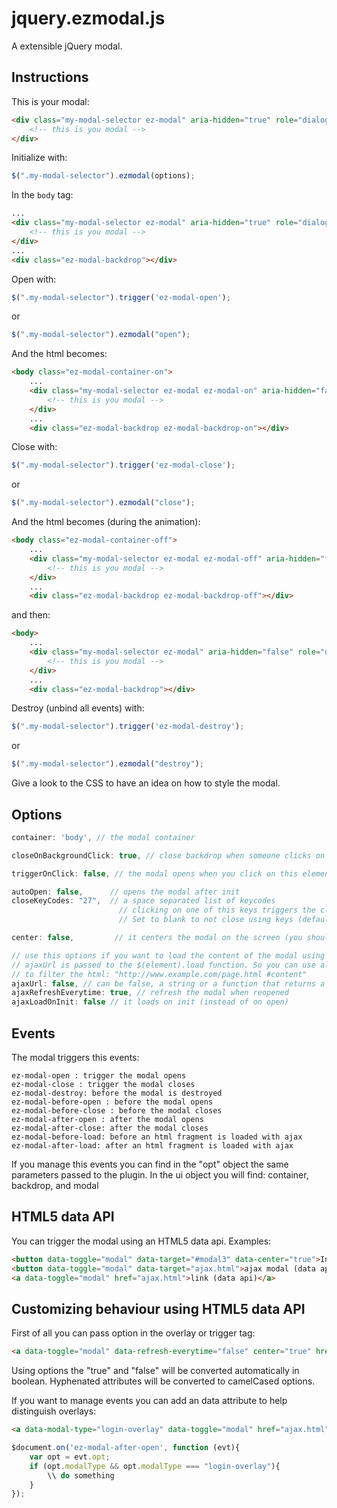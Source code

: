 jquery.ezmodal.js
=================
A extensible jQuery modal.

Instructions
------------
This is your modal:

```html
<div class="my-modal-selector ez-modal" aria-hidden="true" role="dialog">
    <!-- this is you modal -->
</div>
```

Initialize with:

```js
$(".my-modal-selector").ezmodal(options);
```

In the `body` tag:

```html
...
<div class="my-modal-selector ez-modal" aria-hidden="true" role="dialog">
    <!-- this is you modal -->
</div>
...
<div class="ez-modal-backdrop"></div>
```

Open with:

```js
$(".my-modal-selector").trigger('ez-modal-open');
```

or

```js
$(".my-modal-selector").ezmodal("open");
```

And the html becomes:

```html
<body class="ez-modal-container-on">
    ...
    <div class="my-modal-selector ez-modal ez-modal-on" aria-hidden="false" role="dialog">
        <!-- this is you modal -->
    </div>
    ...
    <div class="ez-modal-backdrop ez-modal-backdrop-on"></div>
```

Close with:

```js
$(".my-modal-selector").trigger('ez-modal-close');
```

or

```js
$(".my-modal-selector").ezmodal("close");
```

And the html becomes (during the animation):

```html
<body class="ez-modal-container-off">
    ...
    <div class="my-modal-selector ez-modal ez-modal-off" aria-hidden="false" role="dialog">
        <!-- this is you modal -->
    </div>
    ...
    <div class="ez-modal-backdrop ez-modal-backdrop-off"></div>
```

and then:

```html
<body>
    ...
    <div class="my-modal-selector ez-modal" aria-hidden="false" role="dialog">
        <!-- this is you modal -->
    </div>
    ...
    <div class="ez-modal-backdrop"></div>
```

Destroy (unbind all events) with:

```js
$(".my-modal-selector").trigger('ez-modal-destroy');
```

or

```js
$(".my-modal-selector").ezmodal("destroy");
```

Give a look to the CSS to have an idea on how to style the modal.

Options
-------

```js
container: 'body', // the modal container

closeOnBackgroundClick: true, // close backdrop when someone clicks on the backdrop

triggerOnClick: false, // the modal opens when you click on this element

autoOpen: false,      // opens the modal after init
closeKeyCodes: "27",  // a space separated list of keycodes
                        // clicking on one of this keys triggers the close. 
                        // Set to blank to not close using keys (default esc)

center: false,         // it centers the modal on the screen (you should use css if possible)

// use this options if you want to load the content of the modal using xmlhttprequest
// ajaxUrl is passed to the $(element).load function. So you can use also a selector
// to filter the html: "http://www.example.com/page.html #content"
ajaxUrl: false, // can be false, a string or a function that returns a url
ajaxRefreshEverytime: true, // refresh the modal when reopened
ajaxLoadOnInit: false // it loads on init (instead of on open)
```

Events
------
The modal triggers this events:

```
ez-modal-open : trigger the modal opens
ez-modal-close : trigger the modal closes
ez-modal-destroy: before the modal is destroyed
ez-modal-before-open : before the modal opens
ez-modal-before-close : before the modal closes
ez-modal-after-open : after the modal opens
ez-modal-after-close: after the modal closes
ez-modal-before-load: before an html fragment is loaded with ajax
ez-modal-after-load: after an html fragment is loaded with ajax
```

If you manage this events you can find in the "opt" object the same parameters passed to the plugin.
In the ui object you will find: container, backdrop, and modal 


HTML5 data API
--------------
You can trigger the modal using an HTML5 data api. Examples:

```html
<button data-toggle="modal" data-target="#modal3" data-center="true">Internal modal (data api)</button>
<button data-toggle="modal" data-target="ajax.html">ajax modal (data api)</button>
<a data-toggle="modal" href="ajax.html">link (data api)</a>
```

Customizing behaviour using HTML5 data API 
------------------------------------------
First of all you can pass option in the overlay or trigger tag:

```html
<a data-toggle="modal" data-refresh-everytime="false" center="true" href="ajax.html">link (data api)</a>
```

Using options the "true" and "false" will be converted automatically in boolean. Hyphenated attributes will be converted to camelCased options.

If you want to manage events you can add an data attribute to help distinguish overlays:

```html
<a data-modal-type="login-overlay" data-toggle="modal" href="ajax.html">link (data api)</a>
```

```js
$document.on('ez-modal-after-open', function (evt){
    var opt = evt.opt;
    if (opt.modalType && opt.modalType === "login-overlay"){
        \\ do something
    }
});
```
